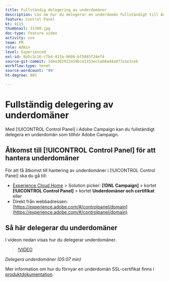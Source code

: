 ```yaml
---
title: Fullständig delegering av underdomäner
description: Läs om hur du delegerar en underdomän fullständigt till Adobe Campaign.
feature: Control Panel
kt: 4115
thumbnail: 31390.jpg
doc-type: feature video
activity: use
team: PM
role: Admin
level: Experienced
exl-id: 8a5c3c16-c7b4-413a-8606-bf5045f24ef4
source-git-commit: 3d4a302922a59bce1353ec5a68ad4a977a1e3ceb
workflow-type: tm+mt
source-wordcount: '99'
ht-degree: 86%

---
```


# Fullständig delegering av underdomäner

Med [!UICONTROL Control Panel] i Adobe Campaign kan du fullständigt delegera en underdomän som tillhör Adobe Campaign.

## Åtkomst till [!UICONTROL Control Panel] för att hantera underdomäner

För att få åtkomst till hantering av underdomäner i [!UICONTROL Control Panel] ska du gå till:

* [Experience Cloud Home](https://experience.adobe.com/#/home) > Solution picker: **[!DNL Campaign]** > kortet **[!UICONTROL Control Panel]** > kortet **Underdomäner och certifikat**
eller
* Direkt från webbadressen: [https://experience.adobe.com/#/controlpanel/domain](https://experience.adobe.com/#/controlpanel/domain)

## Så här delegerar du underdomäner

I videon nedan visas hur du delegerar underdomäner.

>[!VIDEO](https://video.tv.adobe.com/v/31390?quality=12)

*Delegera underdomäner (05:07 min)*

Mer information om hur du förnyar en underdomän SSL-certifikat finns i [produktdokumentation](https://experienceleague.adobe.com/docs/control-panel/using/subdomains-and-certificates/renewing-subdomain-certificate.html?lang=sv).
